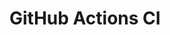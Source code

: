 # GitHub Actions CI

















































































































































































































































































































































